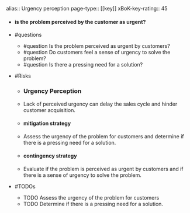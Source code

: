 alias:: Urgency perception
page-type:: [[key]]
xBoK-key-rating:: 45
- #### is the problem perceived by the customer as urgent?
- #questions
  - #question Is the problem perceived as urgent by customers?
  - #question Do customers feel a sense of urgency to solve the problem?
  - #question Is there a pressing need for a solution?
- #Risks

  - ### Urgency Perception
  - Lack of perceived urgency can delay the sales cycle and hinder customer acquisition.
  - #### mitigation strategy
  - Assess the urgency of the problem for customers and determine if there is a pressing need for a solution.
  - #### contingency strategy
  - Evaluate if the problem is perceived as urgent by customers and if there is a sense of urgency to solve the problem.
- #TODOs
  - TODO Assess the urgency of the problem for customers
  - TODO  Determine if there is a pressing need for a solution.


